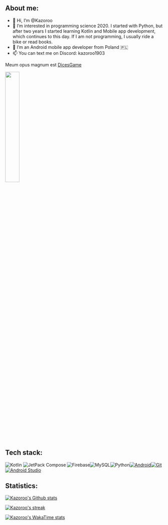 ## About me:
- 👋 Hi, I’m @Kazoroo
- 👀 I’m interested in programming science 2020. I started with Python, but after two years I started learning Kotlin and Mobile app development, which continues to this day. If I am not programming, I usually ride a bike or read books.
- 🌱 I’m an Android mobile app developer from Poland 🇵🇱
- 📫 You can text me on Discord: kazoroo1903


Meum opus magnum est <a href="https://github.com/Kazoroo/DicesGame">DicesGame</a>
  
<img src="https://github.com/user-attachments/assets/8032d3c0-f622-4d21-94d0-477d7ca1ce0c" width="30%" height="30%">

## Tech stack:
![Kotlin](https://img.shields.io/badge/kotlin-%237F52FF.svg?style=for-the-badge&logo=kotlin&logoColor=white) ![JetPack Compose](https://img.shields.io/badge/jetpack_compose-white.svg?style=for-the-badge&logo=jetpack-compose&logoColor=%234ea94b) ![Firebase](https://img.shields.io/badge/firebase-%23039BE5.svg?style=for-the-badge&logo=firebase)![MySQL](https://img.shields.io/badge/mysql-%2300000f.svg?style=for-the-badge&logo=mysql&logoColor=white)![Python](https://img.shields.io/badge/python-%232986aa.svg?style=for-the-badge&logo=python&logoColor=yellow)[![Android](https://img.shields.io/badge/Android-3DDC84?style=for-the-badge&logo=android&logoColor=white)](#)[![Git](https://img.shields.io/badge/Git-F05032?logo=git&style=for-the-badge&logoColor=fff)](#)[![Android Studio](https://img.shields.io/badge/Android_Studio-3DDC84?style=for-the-badge&logo=android-studio&logoColor=white)](#)


## Statistics:
[![Kazoroo's Github stats](https://github-readme-stats.vercel.app/api?username=Kazoroo&show_icons=true%theme=shadow_blue&text_color=00b300&title_color=000000&show=reviews&rank_icon=percentile)](https://github.com/anuraghazra/github-readme-stats)

[![Kazoroo's streak](https://github-readme-streak-stats.herokuapp.com/?user=Kazoroo&fire=DD2727)](https://github.com/anuraghazra/github-readme-stats)

[![Kazoroo's WakaTime stats](https://github-readme-stats.vercel.app/api/wakatime?username=@Kazoroo&hide_border=true)](https://github.com/anuraghazra/github-readme-stats)
